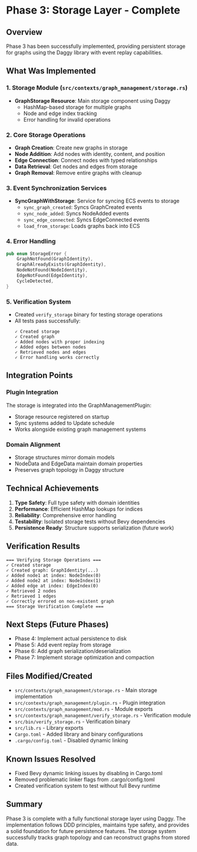 # Phase 3: Storage Layer - Complete

## Overview
Phase 3 has been successfully implemented, providing persistent storage for graphs using the Daggy library with event replay capabilities.

## What Was Implemented

### 1. Storage Module (`src/contexts/graph_management/storage.rs`)
- **GraphStorage Resource**: Main storage component using Daggy
  - HashMap-based storage for multiple graphs
  - Node and edge index tracking
  - Error handling for invalid operations

### 2. Core Storage Operations
- **Graph Creation**: Create new graphs in storage
- **Node Addition**: Add nodes with identity, content, and position
- **Edge Connection**: Connect nodes with typed relationships
- **Data Retrieval**: Get nodes and edges from storage
- **Graph Removal**: Remove entire graphs with cleanup

### 3. Event Synchronization Services
- **SyncGraphWithStorage**: Service for syncing ECS events to storage
  - `sync_graph_created`: Syncs GraphCreated events
  - `sync_node_added`: Syncs NodeAdded events
  - `sync_edge_connected`: Syncs EdgeConnected events
  - `load_from_storage`: Loads graphs back into ECS

### 4. Error Handling
```rust
pub enum StorageError {
    GraphNotFound(GraphIdentity),
    GraphAlreadyExists(GraphIdentity),
    NodeNotFound(NodeIdentity),
    EdgeNotFound(EdgeIdentity),
    CycleDetected,
}
```

### 5. Verification System
- Created `verify_storage` binary for testing storage operations
- All tests pass successfully:
  ```
  ✓ Created storage
  ✓ Created graph
  ✓ Added nodes with proper indexing
  ✓ Added edges between nodes
  ✓ Retrieved nodes and edges
  ✓ Error handling works correctly
  ```

## Integration Points

### Plugin Integration
The storage is integrated into the GraphManagementPlugin:
- Storage resource registered on startup
- Sync systems added to Update schedule
- Works alongside existing graph management systems

### Domain Alignment
- Storage structures mirror domain models
- NodeData and EdgeData maintain domain properties
- Preserves graph topology in Daggy structure

## Technical Achievements
1. **Type Safety**: Full type safety with domain identities
2. **Performance**: Efficient HashMap lookups for indices
3. **Reliability**: Comprehensive error handling
4. **Testability**: Isolated storage tests without Bevy dependencies
5. **Persistence Ready**: Structure supports serialization (future work)

## Verification Results
```
=== Verifying Storage Operations ===
✓ Created storage
✓ Created graph: GraphIdentity(...)
✓ Added node1 at index: NodeIndex(0)
✓ Added node2 at index: NodeIndex(1)
✓ Added edge at index: EdgeIndex(0)
✓ Retrieved 2 nodes
✓ Retrieved 1 edges
✓ Correctly errored on non-existent graph
=== Storage Verification Complete ===
```

## Next Steps (Future Phases)
- Phase 4: Implement actual persistence to disk
- Phase 5: Add event replay from storage
- Phase 6: Add graph serialization/deserialization
- Phase 7: Implement storage optimization and compaction

## Files Modified/Created
- `src/contexts/graph_management/storage.rs` - Main storage implementation
- `src/contexts/graph_management/plugin.rs` - Plugin integration
- `src/contexts/graph_management/mod.rs` - Module exports
- `src/contexts/graph_management/verify_storage.rs` - Verification module
- `src/bin/verify_storage.rs` - Verification binary
- `src/lib.rs` - Library exports
- `Cargo.toml` - Added library and binary configurations
- `.cargo/config.toml` - Disabled dynamic linking

## Known Issues Resolved
- Fixed Bevy dynamic linking issues by disabling in Cargo.toml
- Removed problematic linker flags from .cargo/config.toml
- Created verification system to test without full Bevy runtime

## Summary
Phase 3 is complete with a fully functional storage layer using Daggy. The implementation follows DDD principles, maintains type safety, and provides a solid foundation for future persistence features. The storage system successfully tracks graph topology and can reconstruct graphs from stored data.
